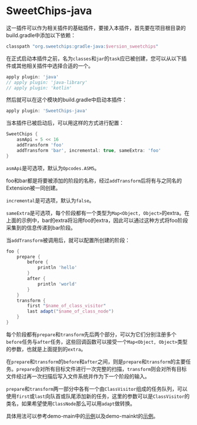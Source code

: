 # SweetChips-java

这一插件可以作为相关插件的基础插件，要接入本插件，首先要在项目根目录的build.gradle中添加以下依赖：

``` groovy
classpath "org.sweetchips:gradle-java:$version_sweetchips"
```

在正式启动本插件之前，名为`classes`和`jar`的`task`应已被创建，您可以从以下插件或其他相关插件中选择合适的一个。

``` groovy
apply plugin: 'java'
// apply plugin: 'java-library'
// apply plugin: 'kotlin'
```

然后就可以在这个模块的build.gradle中启动本插件：

``` groovy
apply plugin: 'SweetChips-java'
```

当本插件已被启动后，可以用这样的方式进行配置：

``` groovy
SweetChips {
    asmApi = 5 << 16
    addTransform 'foo'
    addTransform 'bar', incremental: true, sameExtra: 'foo'
}
```

`asmApi`是可选项，默认为`Opcodes.ASM5`。

foo和bar都是将要被添加的阶段的名称，经过`addTransform`后将有与之同名的Extension被一同创建。

`incremental`是可选项，默认为`false`。

`sameExtra`是可选项，每个阶段都有一个类型为`Map<Object, Object>`的extra。在上面的示例中，bar的extra将沿用foo的extra，因此可以通过这种方式将foo阶段采集到的信息传递到bar阶段。

当`addTransform`被调用后，就可以配置所创建的阶段：

``` groovy
foo {
    prepare {
        before {
            println 'hello'
        }
        after {
            println 'world'
        }
    }
    transform {
        first "$name_of_class_visitor"
        last adapt("$name_of_class_node")
    }
}
```

每个阶段都有`prepare`和`transform`先后两个部分，可以为它们分别注册多个`before`任务与`after`任务，这些回调函数可以接受一个`Map<Object, Object>`类型的参数，也就是上面提到的`extra`。

在`prepare`和`transform`的`before`和`after`之间，则是`prepare`和`transform`的主要任务。`prepare`会对所有目标文件进行一次完整的扫描，`transform`则会对所有目标文件经过再一次扫描后写入文件系统并作为下一个阶段的输入。

`prepare`和`transform`两一部分中各有一个由`ClassVisitor`组成的任务队列，可以使用`first`或`last`向队首或队尾添加新的任务，这里的参数可以是`ClassVisitor`的类名，如果希望使用`ClassNode`那么可以用`adapt`做转换。

具体用法可以参考demo-main中的[示例](../demo-main/config/plugin.gradle)以及demo-mainkt的[示例](../demo-mainkt/config/plugin.gradle)。
